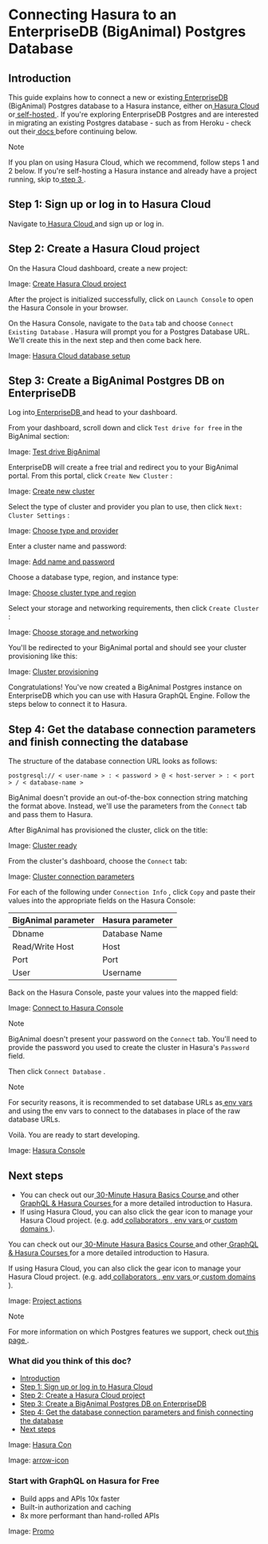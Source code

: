 # Connecting Hasura to an EnterpriseDB (BigAnimal) Postgres Database

## Introduction​

This guide explains how to connect a new or existing[ EnterpriseDB ](https://www.enterprisedb.com/products/biganimal-cloud-postgresql)(BigAnimal) Postgres database to a
Hasura instance, either on[ Hasura Cloud ](https://cloud.hasura.io?skip_onboarding=true)or[ self-hosted ](https://hasura.io/docs/latest/deployment/deployment-guides/index/). If you're exploring EnterpriseDB Postgres and are interested in
migrating an existing Postgres database - such as from Heroku - check out their[ docs ](https://www.enterprisedb.com/docs/biganimal/latest/migration/cold_migration/)before continuing below.

Note

If you plan on using Hasura Cloud, which we recommend, follow steps 1 and 2 below. If you're self-hosting a Hasura
instance and already have a project running, skip to[ step 3 ](https://hasura.io/docs/latest/databases/postgres/enterprisedb/#create-pg-db-enterprisedb).

## Step 1: Sign up or log in to Hasura Cloud​

Navigate to[ Hasura Cloud ](https://cloud.hasura.io/signup/?pg=docs&plcmt=body&cta=navigate-to-hasura-cloud&tech=default)and sign up or log in.

## Step 2: Create a Hasura Cloud project​

On the Hasura Cloud dashboard, create a new project:

Image: [ Create Hasura Cloud project ](https://hasura.io/docs/assets/images/create-hasura-cloud-project-3b3f2033182d76a59c7cd12dc90fe02b.png)

After the project is initialized successfully, click on `Launch Console` to open the Hasura Console in your browser.

On the Hasura Console, navigate to the `Data` tab and choose `Connect Existing Database` . Hasura will prompt you for a
Postgres Database URL. We'll create this in the next step and then come back here.

Image: [ Hasura Cloud database setup ](https://hasura.io/docs/assets/images/existing-db-setup-0c5807a4a16836b8789e886baee94d37.png)

## Step 3: Create a BigAnimal Postgres DB on EnterpriseDB​

Log into[ EnterpriseDB ](https://www.enterprisedb.com/dashboard)and head to your dashboard.

From your dashboard, scroll down and click `Test drive for free` in the BigAnimal section:

Image: [ Test drive BigAnimal ](https://hasura.io/docs/assets/images/big-animal-test-drive-fa33a517479333d96217e63aafe392c5.png)

EnterpriseDB will create a free trial and redirect you to your BigAnimal portal. From this portal, click `Create New Cluster` :

Image: [ Create new cluster ](https://hasura.io/docs/assets/images/big-animal-create-new-cluster-e61c37b85f883aa698d7f0e7337396b8.png)

Select the type of cluster and provider you plan to use, then click `Next: Cluster Settings` :

Image: [ Choose type and provider ](https://hasura.io/docs/assets/images/big-animal-cluster-type-provider-7ab1d0ad8d148e3bc6d3f95251b96802.png)

Enter a cluster name and password:

Image: [ Add name and password ](https://hasura.io/docs/assets/images/big-animal-cluster-name-password-9dae4f4e3e0010b69b8c26d3674125a8.png)

Choose a database type, region, and instance type:

Image: [ Choose cluster type and region ](https://hasura.io/docs/assets/images/big-animal-cluster-type-region-36309026756fdff49073d4e8f36c6711.png)

Select your storage and networking requirements, then click `Create Cluster` :

Image: [ Choose storage and networking ](https://hasura.io/docs/assets/images/big-animal-storage-networking-6924b68e64580ebec82f58b01342dc16.png)

You'll be redirected to your BigAnimal portal and should see your cluster provisioning like this:

Image: [ Cluster provisioning ](https://hasura.io/docs/assets/images/big-animal-provisioning-70da75115faab2b953aa0d919ebe4513.png)

Congratulations! You've now created a BigAnimal Postgres instance on EnterpriseDB which you can use with Hasura GraphQL
Engine. Follow the steps below to connect it to Hasura.

## Step 4: Get the database connection parameters and finish connecting the database​

The structure of the database connection URL looks as follows:

`postgresql:// < user-name > : < password > @ < host-server > : < port > / < database-name >`

BigAnimal doesn't provide an out-of-the-box connection string matching the format above. Instead, we'll use the
parameters from the `Connect` tab and pass them to Hasura.

After BigAnimal has provisioned the cluster, click on the title:

Image: [ Cluster ready ](https://hasura.io/docs/assets/images/big-animal-cluster-ready-fb016e762fd7a601c9ddb2613af95a02.png)

From the cluster's dashboard, choose the `Connect` tab:

Image: [ Cluster connection parameters ](https://hasura.io/docs/assets/images/big-animal-connection-parameters-b371f85effbfef691f405794f1b0616e.png)

For each of the following under `Connection Info` , click `Copy` and paste their values into the appropriate fields on
the Hasura Console:

| BigAnimal parameter | Hasura parameter |
|---|---|
| Dbname | Database Name |
| Read/Write Host | Host |
| Port | Port |
| User | Username |


Back on the Hasura Console, paste your values into the mapped field:

Image: [ Connect to Hasura Console ](https://hasura.io/docs/assets/images/big-animal-connect-db-cd6f785b804a07e2a5746cc2662b143f.png)

Note

BigAnimal doesn't present your password on the `Connect` tab. You'll need to provide the password you used to create the
cluster in Hasura's `Password` field.

Then click `Connect Database` .

Note

For security reasons, it is recommended to set database URLs as[ env vars ](https://hasura.io/docs/latest/hasura-cloud/projects/env-vars/#manage-project-env-vars)and using the env vars to connect to the
databases in place of the raw database URLs.

Voilà. You are ready to start developing.

Image: [ Hasura Console ](https://hasura.io/docs/assets/images/hasura-console-5685707ef939a6ca7cc2c5fb6ed7dda8.png)

## Next steps​

- You can check out our[ 30-Minute Hasura Basics Course ](https://hasura.io/learn/graphql/hasura/introduction/)and other[ GraphQL & Hasura Courses ](https://hasura.io/learn/)for a more detailed introduction to Hasura.
- If using Hasura Cloud, you can also click the gear icon to manage your Hasura Cloud project. (e.g. add[ collaborators ](https://hasura.io/docs/latest/hasura-cloud/projects/collaborators/#manage-project-collaborators),[ env vars ](https://hasura.io/docs/latest/hasura-cloud/projects/env-vars/#manage-project-env-vars)or[ custom domains ](https://hasura.io/docs/latest/hasura-cloud/domains/#manage-project-domains)).


You can check out our[ 30-Minute Hasura Basics Course ](https://hasura.io/learn/graphql/hasura/introduction/)and other[ GraphQL & Hasura Courses ](https://hasura.io/learn/)for a more detailed introduction to Hasura.

If using Hasura Cloud, you can also click the gear icon to manage your Hasura Cloud project. (e.g. add[ collaborators ](https://hasura.io/docs/latest/hasura-cloud/projects/collaborators/#manage-project-collaborators),[ env vars ](https://hasura.io/docs/latest/hasura-cloud/projects/env-vars/#manage-project-env-vars)or[ custom domains ](https://hasura.io/docs/latest/hasura-cloud/domains/#manage-project-domains)).

Image: [ Project actions ](https://hasura.io/docs/assets/images/project-manage-5b37a214a39b39b6287136606da021c4.png)

Note

For more information on which Postgres features we support, check out[ this page ](https://hasura.io/docs/latest/databases/feature-support/).

### What did you think of this doc?

- [ Introduction ](https://hasura.io/docs/latest/databases/postgres/enterprisedb/#introduction)
- [ Step 1: Sign up or log in to Hasura Cloud ](https://hasura.io/docs/latest/databases/postgres/enterprisedb/#step-1-sign-up-or-log-in-to-hasura-cloud)
- [ Step 2: Create a Hasura Cloud project ](https://hasura.io/docs/latest/databases/postgres/enterprisedb/#create-hasura-project)
- [ Step 3: Create a BigAnimal Postgres DB on EnterpriseDB ](https://hasura.io/docs/latest/databases/postgres/enterprisedb/#create-pg-db-enterprisedb)
- [ Step 4: Get the database connection parameters and finish connecting the database ](https://hasura.io/docs/latest/databases/postgres/enterprisedb/#get-db-url)
- [ Next steps ](https://hasura.io/docs/latest/databases/postgres/enterprisedb/#next-steps)


Image: [ Hasura Con ](https://res.cloudinary.com/dh8fp23nd/image/upload/v1686154570/hasura-con-2023/has-con-light-date_r2a2ud.png)

Image: [ arrow-icon ](https://res.cloudinary.com/dh8fp23nd/image/upload/v1683723549/main-web/chevron-right_ldbi7d.png)

### Start with GraphQL on Hasura for Free

- Build apps and APIs 10x faster
- Built-in authorization and caching
- 8x more performant than hand-rolled APIs


Image: [ Promo ](https://hasura.io/docs/assets/images/hasura-free-ff60e409244e0ea12b5a3045d1a9096b.png)